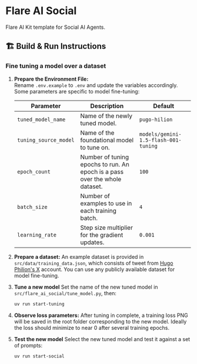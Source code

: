 # Flare AI Social

Flare AI Kit template for Social AI Agents.

## 🏗️ Build & Run Instructions

### Fine tuning a model over a dataset

1. **Prepare the Environment File:**  
   Rename `.env.example` to `.env` and update the variables accordingly.
   Some parameters are specific to model fine-tuning:

   | Parameter             | Description                                                                | Default                              |
   | --------------------- | -------------------------------------------------------------------------- | ------------------------------------ |
   | `tuned_model_name`    | Name of the newly tuned model.                                             | `pugo-hilion`                        |
   | `tuning_source_model` | Name of the foundational model to tune on.                                 | `models/gemini-1.5-flash-001-tuning` |
   | `epoch_count`         | Number of tuning epochs to run. An epoch is a pass over the whole dataset. | `100`                                |
   | `batch_size`          | Number of examples to use in each training batch.                          | `4`                                  |
   | `learning_rate`       | Step size multiplier for the gradient updates.                             | `0.001`                              |

2. **Prepare a dataset:**
   An example dataset is provided in `src/data/training_data.json`, which consists of tweet from
   [Hugo Philion's X](https://x.com/HugoPhilion) account. You can use any publicly available dataset
   for model fine-tuning.

3. **Tune a new model**
   Set the name of the new tuned model in `src/flare_ai_social/tune_model.py`, then:

   ```bash
   uv run start-tuning
   ```

4. **Observe loss parameters:**
   After tuning in complete, a training loss PNG will be saved in the root folder corresponding to the new model.
   Ideally the loss should minimize to near 0 after several training epochs.

5. **Test the new model**
   Select the new tuned model and test it against a set of prompts:

   ```bash
   uv run start-social
   ```

